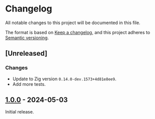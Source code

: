 # Changelog
All notable changes to this project will be documented in this file.

The format is based on [Keep a changelog](https://keepachangelog.com/en/1.1.0/),
and this project adheres to [Semantic versioning](https://semver.org/spec/v2.0.0.html).

## [Unreleased]
### Changes
- Update to Zig version `0.14.0-dev.1573+4d81e8ee9`.
- Add more tests.

## [1.0.0] - 2024-05-03
Initial release.

[1.0.0]: https://github.com/mschae23/diagnostic-render/tree/v1.0.0
